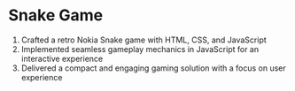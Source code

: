# Snake Game
1. Crafted a retro Nokia Snake game with HTML, CSS, and JavaScript
2. Implemented seamless gameplay mechanics in JavaScript for an interactive experience
3. Delivered a compact and engaging gaming solution with a focus on user experience
